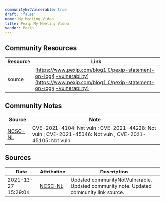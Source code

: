 ```yaml
---
communityNotVulnerable: true
draft: 'false'
name: My Meeting Video
title: Pexip My Meeting Video
vendor: Pexip
---
```



## Community Resources
| Resource | Link |
| --- | --- |
| source | [https://www.pexip.com/blog1.0/pexip-statement-on-log4j-vulnerability](https://www.pexip.com/blog1.0/pexip-statement-on-log4j-vulnerability) |

## Community Notes
| Source | Note |
| --- | --- |
| [NCSC-NL](https://github.com/NCSC-NL/log4shell/blob/main/software/README.md) | CVE-2021-4104: Not vuln ; CVE-2021-44228: Not vuln ; CVE-2021-45046: Not vuln ; CVE-2021-45105: Not vuln </ul> |

## Sources
| Date | Attribution | Description |
| --- | --- | --- |
| 2021-12-27 15:29:04 | [NCSC-NL](https://github.com/NCSC-NL/log4shell/blob/main/software/README.md) | Updated communityNotVulnerable. Updated community note. Updated community link source.  |
